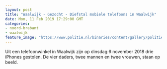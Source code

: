```yaml
---
layout: post
title: "Waalwijk - Gezocht - Diefstal mobiele telefoons in Waalwijk"
date: Mon, 11 Feb 2019 17:29:00 GMT
categories: 
- noord-brabant 
- waalwijk 
feature_image: "https://www.politie.nl/binaries/content/gallery/politie/gezocht/verdachten/2019/februari/09-ob/bb_190211/waalwijk-01.jpg"
---
```


Uit een telefoonwinkel in Waalwijk zijn op dinsdag 6 november 2018 drie iPhones gestolen. De vier daders, twee mannen en twee vrouwen, staan op beeld.
